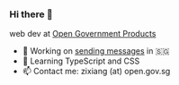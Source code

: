 ### Hi there 👋

web dev at [Open Government Products](https://github.com/opengovsg/)

- 🔭 Working on [sending messages](https://github.com/opengovsg/postmangovsg) in 🇸🇬
- 🌱 Learning TypeScript and CSS
- 📫 Contact me: zixiang (at) open.gov.sg
